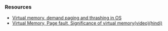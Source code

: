 ### Resources
- [Virtual memory, demand paging and thrashing in OS](https://www.geeksforgeeks.org/virtual-memory-in-operating-system/)
- [Virtual Memory, Page fault, Significance of virtual memory(video)(hindi)](https://youtu.be/o2_iCzS9-ZQ)
